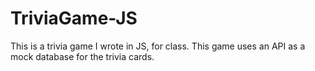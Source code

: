 # TriviaGame-JS
This is a trivia game I wrote in JS, for class. 
This game uses an API as a mock database for the trivia cards.
